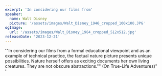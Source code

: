 ```yaml
---
excerpt: 'In considering our films from'
speaker:
  name: Walt Disney
  picture: '/assets/images/Walt_Disney_1946_cropped_100x100.JPG'
ogImage:
  url: '/assets/images/Walt_Disney_1964_cropped_512x512.jpg'
releaseDate: '2023-12-21'
---
```


'"In considering our films from a formal educational viewpoint and as an example of technical practice, the factual nature picture presents unique possibilities. Nature herself offers as exciting documents her own living creatures. They are not obscure abstractions."" (On True-Life Adventures)"'
